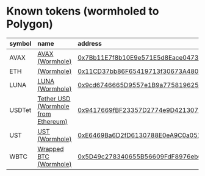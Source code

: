 
Known tokens (wormholed to Polygon)
===================================
  
| symbol   | name                                                                        | address                                                                                                                | origin    | sourceAddress                                                                                                         | symbol   |
|:---------|:----------------------------------------------------------------------------|:-----------------------------------------------------------------------------------------------------------------------|:----------|:----------------------------------------------------------------------------------------------------------------------|:-----------------|
| AVAX     | [AVAX (Wormhole)](http://coingecko.com/en/coins/avalanche)                  | [0x7Bb11E7f8b10E9e571E5d8Eace04735fDFB2358a](https://polygonscan.com/token/0x7Bb11E7f8b10E9e571E5d8Eace04735fDFB2358a) | avalanche | [0xb31f66aa3c1e785363f0875a1b74e27b85fd66c7](https://snowtrace.io/address/0xb31f66aa3c1e785363f0875a1b74e27b85fd66c7) | AVAX             |
| ETH      | [ (Wormhole)](http://coingecko.com/en/coins/ether)                          | [0x11CD37bb86F65419713f30673A480EA33c826872](https://polygonscan.com/token/0x11CD37bb86F65419713f30673A480EA33c826872) | ethereum  | [0xc02aaa39b223fe8d0a0e5c4f27ead9083c756cc2](https://etherscan.io/address/0xc02aaa39b223fe8d0a0e5c4f27ead9083c756cc2) | ETH              |
| LUNA     | [LUNA (Wormhole)](http://coingecko.com/en/coins/terra-luna)                 | [0x9cd6746665D9557e1B9a775819625711d0693439](https://polygonscan.com/token/0x9cd6746665D9557e1B9a775819625711d0693439) | terra     | [uluna](https://finder.terra.money/columbus-5/address/uluna)                                                          | LUNA             |
| USDTet   | [Tether USD (Wormhole from Ethereum)](http://coingecko.com/en/coins/tether) | [0x9417669fBF23357D2774e9D421307bd5eA1006d2](https://polygonscan.com/token/0x9417669fBF23357D2774e9D421307bd5eA1006d2) | ethereum  | [0xdac17f958d2ee523a2206206994597c13d831ec7](https://etherscan.io/address/0xdac17f958d2ee523a2206206994597c13d831ec7) | USDTet           |
| UST      | [UST (Wormhole)](http://coingecko.com/en/coins/terra-usd)                   | [0xE6469Ba6D2fD6130788E0eA9C0a0515900563b59](https://polygonscan.com/token/0xE6469Ba6D2fD6130788E0eA9C0a0515900563b59) | terra     | [uusd](https://finder.terra.money/columbus-5/address/uusd)                                                            | UST              |
| WBTC     | [Wrapped BTC (Wormhole)](http://coingecko.com/en/coins/wrapped-bitcoin)     | [0x5D49c278340655B56609FdF8976eb0612aF3a0C3](https://polygonscan.com/token/0x5D49c278340655B56609FdF8976eb0612aF3a0C3) | ethereum  | [0x2260fac5e5542a773aa44fbcfedf7c193bc2c599](https://etherscan.io/address/0x2260fac5e5542a773aa44fbcfedf7c193bc2c599) | WBTC             |